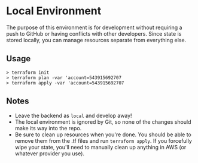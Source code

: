 # Local Environment

The purpose of this environment is for development without
requiring a push to GitHub or having conflicts with other developers. Since
state is stored locally, you can manage resources separate from
everything else.

## Usage

```
> terraform init
> terraform plan -var 'account=543915692707
> terraform apply -var 'account=543915692707
```

## Notes

- Leave the backend as `local` and develop away!
- The local environment is ignored by Git, so none of the changes should make its way into the repo.
- Be sure to clean up resources when you're done. You should be able to remove them from the
.tf files and run `terraform apply`. If you forcefully wipe your state, you'll need to manually clean
up anything in AWS (or whatever provider you use).
